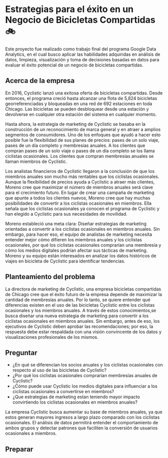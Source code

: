 # Estrategias para el éxito en un Negocio de Bicicletas Compartidas :bike:
Este proyecto fue realizado como trabajo final del programa Google Data Analytics, en el cual busco aplicar las habilidades adquiridas en análisis de datos, limpieza, visualización y toma de decisiones basadas en datos para evaluar el éxito potencial de un negocio de bicicletas compartidas.


## Acerca de la empresa
En 2016, Cyclistic lanzó una exitosa oferta de bicicletas compartidas. Desde entonces, el programa creció hasta alcanzar una flota de 5,824 bicicletas georreferenciadas y bloqueadas en una red de 692 estaciones en toda Chicago. Las bicicletas se pueden desbloquear desde una estación y devolverse en cualquier otra estación del sistema en cualquier momento.

Hasta ahora, la estrategia de marketing de Cyclistic se basaba en la construcción de un reconocimiento de marca general y en atraer a amplios segmentos de consumidores. Uno de los enfoques que ayudó a hacer esto posible fue la flexibilidad de sus planes de precios: pases de un solo viaje, pases de un día completo y membresías anuales. A los clientes que compran pases de un solo viaje o pases de un día completo se los llama ciclistas ocasionales. Los clientes que compran membresías anuales se llaman miembros de Cyclistic.

Los analistas financieros de Cyclistic llegaron a la conclusión de que los miembros anuales son mucho más rentables que los ciclistas ocasionales. Aunque la flexibilidad de precios ayuda a Cyclistic a atraer más clientes, Moreno cree que maximizar el número de miembros anuales será clave para el crecimiento futuro. En lugar de crear una campaña de marketing que apunte a todos los clientes nuevos, Moreno cree que hay muchas posibilidades de convertir a los ciclistas ocasionales en miembros. Ella señala que los ciclistas ocasionales ya conocen el programa de Cyclistic y han elegido a Cyclistic para sus necesidades de movilidad.

Moreno estableció una meta clara: Diseñar estrategias de marketing orientadas a convertir a los ciclistas ocasionales en miembros anuales. Sin embargo, para hacer eso, el equipo de analistas de marketing necesita entender mejor cómo difieren los miembros anuales y los ciclistas ocasionales, por qué los ciclistas ocasionales comprarían una membresía y cómo los medios digitales podrían afectar sus tácticas de marketing. Moreno y su equipo están interesados en analizar los datos históricos de viajes en bicicleta de Cyclistic para identificar tendencias.


## Planteamiento del problema
La directora de marketing de Cyclistic, una empresa bicicletas compartidas de Chicago cree que el éxito futuro de la empresa depende de maximizar la cantidad de membresías anuales. Por lo tanto, se quiere entender qué diferencias existen en el uso de las bicicletas Cyclistic entre los ciclistas ocasionales y los miembros anuales. A través de estos conocimientos,se busca diseñar una nueva estrategia de marketing para convertir a los ciclistas ocasionales en miembros anuales. Sin embargo, antes de eso, los ejecutivos de Cyclistic deben aprobar las recomendaciones; por eso, la respuesta debe estar respaldada con una visión convincente de los datos y visualizaciones profesionales de los mismos.

## Preguntar
- ¿En qué se diferencian los socios anuales y los ciclistas ocasionales con respecto al uso de las bicicletas de Cyclistic?  
- ¿Por qué los ciclistas ocasionales comprarían membresías anuales de Cyclistic?  
- ¿Cómo puede usar Cyclistic los medios digitales para influenciar a los ciclistas ocasionales a convertirse en miembros?  
- ¿Que estrategias de marketing estan teniendo mayor impacto convirtiendo los ciclistas ocasionales en miembros anuales?

La empresa Cyclistic busca aumentar su base de miembros anuales, ya que estos generan mayores ingresos a largo plazo comparado con los ciclistas ocasionales. El análisis de datos permitirá entender el comportamiento de ambos grupos y detectar patrones que faciliten la conversión de usuarios ocasionales a miembros.
 

## Preparar
